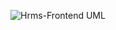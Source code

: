 ![Hrms-Frontend UML](https://user-images.githubusercontent.com/78660206/121091791-3d0a5600-c7f3-11eb-9c1a-866bb1034fdb.jpg)
